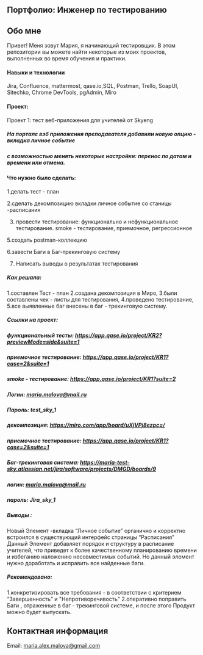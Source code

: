 ## Портфолио: Инженер по тестированию

## Обо мне
Привет! Меня зовут Мария, я начинающий тестировщик.
В этом репозитории вы можете найти некоторые из моих проектов, выполненных во время обучения и практики.

#### Навыки и технологии
Jira, Confluence, mattermost, qase.io,SQL, Postman, Trello,
SoapUI, Sitechko, Chrome DevTools, pgAdmin, Miro

#### Проект:
Проект 1: тест веб-приложения для учителей от Skyeng

 ##### На портале вэб приложения преподавателя добавили новую опцию  - вкладка личное событие 
 ##### с возможностью менять некоторые настройки: перенос по датам и времени или отмена.
    
#### Что нужно было сделать: 

1.делать тест - план

2.сделать декомпозицию вкладки личное событие со станицы -расписания

3. провести тестирование:
функционально и нефункциональное тестирование.
smoke - тестирование, приемочное, регрессионное

5.создать postman-коллекцию

6.завести Баги в Баг-трекинговую систему

7. Написать выводы о результатах тестирования
 
##### Как решала:
1.составлен Тест - план
2.создана декомпозиция в Миро, 
3.были составлены чек - листы для тестирования, 
4.проведено тестирование, 
5.все выявленные баг внесены в баг - трекинговую систему.

##### Ссылки на проект:
##### функциональный тесты: https://app.qase.io/project/KR2?previewMode=side&suite=1
##### приемочное тестирование: https://app.qase.io/project/KR1?case=2&suite=1
##### smoke - тестирование: https://app.qase.io/project/KR1?suite=2
##### Логин: maria.malova@mail.ru
##### Пароль: test_sky_1

##### декомпозиция: https://miro.com/app/board/uXjVPj8ezpc=/

##### приемочное тестирование: https://app.qase.io/project/KR1?case=2&suite=1

##### Баг-трекинговая система: https://maria-test-sky.atlassian.net/jira/software/projects/DMGD/boards/9
##### логин: maria.malova@mail.ru
##### пароль: Jira_sky_1

##### Выводы :
Новый Элемент -вкладка “Личное событие” органично и корректно встроился в существующий интерфейс страницы “Расписания”   
Данный Элемент добавляет порядок и структуру в расписание учителей,
что приведет к более качественному планированию времени и избеганию наложению несовместимых событий.
Но данный элемент нужно доработать и исправить все найденные баги.

##### Рекомендовано:
1.конкретизировать все требования - в соответствии с  критерием  “Завершенность” и "Непротиворечивость"
2.оперативно поправить Баги , отраженные в баг - трекинговой системе, и после этого 
Продукт можно будет выпускать.

## Контактная информация
Email: maria.alex.malova@gmail.com
